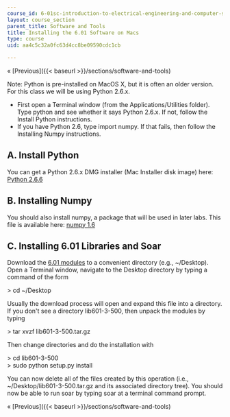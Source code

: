 ```yaml
---
course_id: 6-01sc-introduction-to-electrical-engineering-and-computer-science-i-spring-2011
layout: course_section
parent_title: Software and Tools
title: Installing the 6.01 Software on Macs
type: course
uid: aa4c5c32a0fc63d4cc8be09590cdc1cb

---
```


« [Previous]({{< baseurl >}}/sections/software-and-tools)

Note: Python is pre-installed on MacOS X, but it is often an older version. For this class we will be using Python 2.6.x.

*   First open a Terminal window (from the Applications/Utilities folder). Type python and see whether it says Python 2.6.x. If not, follow the Install Python instructions.
*   If you have Python 2.6, type import numpy. If that fails, then follow the Installing Numpy instructions.

A. Install Python
-----------------

You can get a Python 2.6.x DMG installer (Mac Installer disk image) here: [Python 2.6.6](http://www.python.org/ftp/python/2.6.6/python-2.6.6-macosx10.3.dmg)

B. Installing Numpy
-------------------

You should also install numpy, a package that will be used in later labs. This file is available here: [numpy 1.6](http://sourceforge.net/projects/numpy/files/NumPy/1.6.1/numpy-1.6.1-py2.6-python.org-macosx10.3.dmg/download)

C. Installing 6.01 Libraries and Soar
-------------------------------------

Download the [6.01 modules](/coursemedia/6-01sc-introduction-to-electrical-engineering-and-computer-science-i-spring-2011/afbbebccae39bfa42f9d071e9ed10453_lib601-3-500.tar.gz) to a convenient directory (e.g., ~/Desktop). Open a Terminal window, navigate to the Desktop directory by typing a command of the form

\> cd ~/Desktop

Usually the download process will open and expand this file into a directory. If you don't see a directory lib601-3-500, then unpack the modules by typing

\> tar xvzf lib601-3-500.tar.gz

Then change directories and do the installation with

\> cd lib601-3-500  
\> sudo python setup.py install

You can now delete all of the files created by this operation (i.e., ~/Desktop/lib601-3-500.tar.gz and its associated directory tree). You should now be able to run soar by typing soar at a terminal command prompt.

« [Previous]({{< baseurl >}}/sections/software-and-tools)